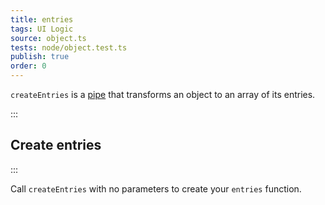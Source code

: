 ```yaml
---
title: entries
tags: UI Logic
source: object.ts
tests: node/object.test.ts
publish: true
order: 0
---
```


`createEntries` is a [pipe](/docs/logic/pipes-overview) that transforms an object to an array of its entries.


:::
## Create entries
:::

Call `createEntries` with no parameters to create your `entries` function.
